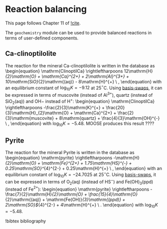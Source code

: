 # Reaction balancing

This page follows Chapter 11 of [!cite](bethke_2007).

The `geochemistry` module can be used to provide balanced reactions in terms of user-defined components.

## Ca-clinoptilolite

The reaction for the mineral Ca-clinoptilolite is written in the database as
\begin{equation}
\mathrm{ClinoptilCa} \rightleftharpoons 12\mathrm{H}_{2}\mathrm{O} + \mathrm{Ca}^{2+} + 2\mathrm{Al}^{3+} + 10\mathrm{SiO}_{2}\mathrm{(aq)} - 8\mathrm{H}^{+} \ ,
\end{equation}
with an equilibrium constant of $\log_{10}K = -9.12$ at 25$^{\circ}$C.  Using [basis-swaps](swap.md), it can be expressed in terms of muscovite (instead of Al$^{3+}$), quartz (instead of SiO$_{2}$(aq)) and OH${-}$ instead of H$^{+}$:
\begin{equation}
\mathrm{ClinoptilCa} \rightleftharpoons -\frac{2}{3}\mathrm{K}^{+} + \frac{20}{3}\mathrm{H}_{2}\mathrm{O} + \mathrm{Ca}^{2+} + \frac{2}{3}\mathrm{muscovite} + 8\mathrm{quartz} + \frac{4}{3}\mathrm{OH}^{-} \ ,
\end{equation}
with $\log_{10}K = -5.48$.  MOOSE produces this result ????

## Pyrite

The reaction for the mineral Pyrite is written in the database as
\begin{equation}
\mathrm{pyrite} \rightleftharpoons -\mathrm{H}_{2}\mathrm{O} + \mathrm{Fe}^{2+} + 1.75\mathrm{HS}^{-} + 0.25\mathrm{SO}^_{4}^{2-} + 0.25\mathrm{H}^{+} \ ,
\end{equation}
with an equilibrium constant of $\log_{10}K = -24.7025$ at 25$^{\circ}$C.  Using [basis-swaps](swap.md), it can be expressed in terms of O$_{2}$(aq) (instead of HS$^{-}$) and Fe(OH)$_{3}$(ppd) (instead of Fe$^{2+}$):
\begin{equation}
\mathrm{pyrite} \rightleftharpoons - \frac{7}{2}\mathrm{H}_{2}\mathrm{O} + \frac{15}{4}\mathrm{O}_{2}\mathrm{(aq)} + \mathrm{Fe(OH)}_{3}\mathrm{(ppd)} + 2\mathrm{SO}$_{4}^{2-} + 4\mathrm{H}^{+} \ .
\end{equation}
with $\log_{10}K = -5.48$.




!bibtex bibliography